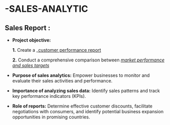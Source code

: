 # -SALES-ANALYTIC

## Sales Report :


- **Project objective:** 

    **1.** Create a _[customer performance report](https://github.com/Ayush0801saxena/-SALES-ANALYTIC/blob/main/Customer%20Performance%20Report.pdf)

    **2.** Conduct a comprehensive comparison between _[market performance and sales targets](https://github.com/Ayush0801saxena/-SALES-ANALYTIC/blob/main/Market%20Performance%20vs%20Target%20Report.pdf)_

- **Purpose of sales analytics:** Empower businesses to monitor and evaluate their sales activities and performance.

- **Importance of analyzing sales data:** Identify sales patterns and track key performance indicators (KPIs).

- **Role of reports:** Determine effective customer discounts, facilitate negotiations with consumers, and identify potential business expansion opportunities in promising countries.
